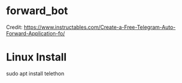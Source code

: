 # forward_bot
Credit: https://www.instructables.com/Create-a-Free-Telegram-Auto-Forward-Application-fo/

# Linux Install
sudo apt install telethon

